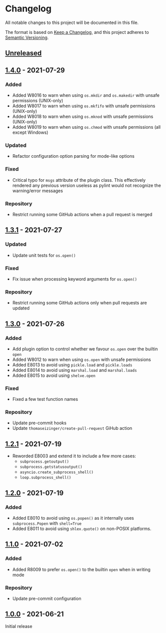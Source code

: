 # Changelog

All notable changes to this project will be documented in this file.

The format is based on [Keep a Changelog](https://keepachangelog.com/en/1.0.0/),
and this project adheres to [Semantic Versioning](https://semver.org/spec/v2.0.0.html).

## [Unreleased]

## [1.4.0] - 2021-07-29

### Added

-   Added W8016 to warn when using `os.mkdir` and `os.makedir` with unsafe permissions (UNIX-only)
-   Added W8017 to warn when using `os.mkfifo` with unsafe permissions (UNIX-only)
-   Added W8018 to warn when using `os.mknod` with unsafe permissions (UNIX-only)
-   Added W8019 to warn when using `os.chmod` with unsafe permissions (all except Windows)

### Updated

-   Refactor configuration option parsing for mode-like options

### Fixed

-   Critical typo for `msgs` attribute of the plugin class. This effectively rendered any previous version useless as
    pylint would not recognize the warning/error messages

### Repository

-   Restrict running some GitHub actions when a pull request is merged

## [1.3.1] - 2021-07-27

### Updated

-   Update unit tests for `os.open()`

### Fixed

-   Fix issue when processing keyword arguments for `os.open()`

### Repository

-   Restrict running some GitHub actions only when pull requests are updated

## [1.3.0] - 2021-07-26

### Added

-   Add plugin option to control whether we favour `os.open` over the builtin `open`
-   Added W8012 to warn when using `os.open` with unsafe permissions
-   Added E8013 to avoid using `pickle.load` and `pickle.loads`
-   Added E8014 to avoid using `marshal.load` and `marshal.loads`
-   Added E8015 to avoid using `shelve.open`

### Fixed

-   Fixed a few test function names

### Repository

-   Update pre-commit hooks
-   Update `thomaseizinger/create-pull-request` GiHub action

## [1.2.1] - 2021-07-19

-   Reworded E8003 and extend it to include a few more cases:
    -   `subprocess.getoutput()`
    -   `subprocess.getstatusoutput()`
    -   `asyncio.create_subprocess_shell()`
    -   `loop.subprocess_shell()`

## [1.2.0] - 2021-07-19

### Added

-   Added E8010 to avoid using `os.popen()` as it internally uses `subprocess.Popen` with `shell=True`
-   Added E8011 to avoid using `shlex.quote()` on non-POSIX platforms.

## [1.1.0] - 2021-07-02

### Added

-   Added R8009 to prefer `os.open()` to the builtin `open` when in writing mode

### Repository

-   Update pre-commit configuration

## [1.0.0] - 2021-06-21

Initial release

[Unreleased]: https://github.com/Takishima/pylint-secure-coding-standard/compare/v1.4.0...HEAD

[1.4.0]: https://github.com/Takishima/pylint-secure-coding-standard/compare/v1.3.1...v1.4.0

[1.3.1]: https://github.com/Takishima/pylint-secure-coding-standard/compare/v1.3.0...v1.3.1

[1.3.0]: https://github.com/Takishima/pylint-secure-coding-standard/compare/v1.2.1...v1.3.0

[1.2.1]: https://github.com/Takishima/pylint-secure-coding-standard/compare/v1.2.0...v1.2.1

[1.2.0]: https://github.com/Takishima/pylint-secure-coding-standard/compare/v1.1.0...v1.2.0

[1.1.0]: https://github.com/Takishima/pylint-secure-coding-standard/compare/v1.0.0...v1.1.0

[1.0.0]: https://github.com/Takishima/pylint-secure-coding-standard/compare/375145a3dec096ff4e33901ef749a1a9a6f4edc6...v1.0.0
